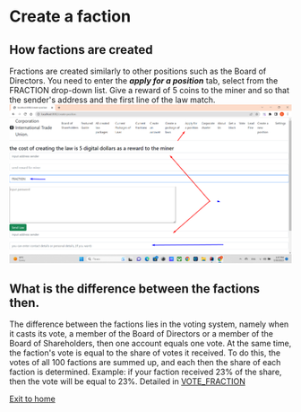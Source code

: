# Create a faction
## How factions are created
Fractions are created similarly to other positions such as the Board of Directors.
You need to enter the ***apply for a position*** tab, select
from the FRACTION drop-down list. Give a reward of 5 coins to the miner and
so that the sender's address and the first line of the law match.
![apply_fraction](../screenshots/apply_fraction.png)
## What is the difference between the factions then.
The difference between the factions lies in the voting system, namely when it casts its vote,
a member of the Board of Directors or a member of the Board of Shareholders, then one account equals one vote.
At the same time, the faction's vote is equal to the share of votes it received.
To do this, the votes of all 100 factions are summed up, and each then the share of each faction is determined.
Example: if your faction received 23% of the share, then the vote will be equal to 23%.
Detailed in [VOTE_FRACTION](../charter/VOTE_FRACTION.md)

[Exit to home](../documentation/documentationRus.md)